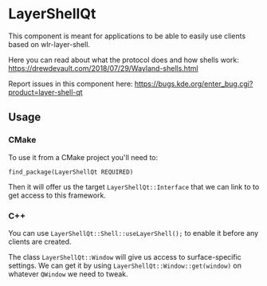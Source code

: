 # LayerShellQt

This component is meant for applications to be able to easily use clients based on wlr-layer-shell.

Here you can read about what the protocol does and how shells work:
https://drewdevault.com/2018/07/29/Wayland-shells.html

Report issues in this component here:
https://bugs.kde.org/enter_bug.cgi?product=layer-shell-qt

## Usage

### CMake

To use it from a CMake project you'll need to:
```
find_package(LayerShellQt REQUIRED)
```

Then it will offer us the target `LayerShellQt::Interface` that we can link to to get access to this framework.

### C++

You can use `LayerShellQt::Shell::useLayerShell();` to enable it before any clients are created.

The class `LayerShellQt::Window` will give us access to surface-specific settings. We can get it by using `LayerShellQt::Window::get(window)` on whatever `QWindow` we need to tweak.
